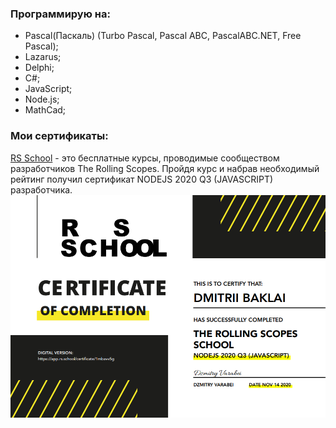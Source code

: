 ### Программирую на:

- Pascal(Паскаль) (Turbo Pascal, Pascal ABC, PascalABC.NET, Free Pascal);
- Lazarus;
- Delphi;
- С#;
- JavaScript;
- Node.js;
- MathCad;

### Мои сертификаты:

[RS School](https://rs.school/) - это бесплатные курсы, проводимые сообществом разработчиков The Rolling Scopes. Пройдя курс и набрав необходимый рейтинг получил сертификат NODEJS 2020 Q3 (JAVASCRIPT) разработчика.
![NODEJS 2020 Q3](1mbavv5g.png)

<!--
**baklai/baklai** is a ✨ _special_ ✨ repository because its `README.md` (this file) appears on your GitHub profile.

Here are some ideas to get you started:

- 🔭 I’m currently working on ...
- 🌱 I’m currently learning ...
- 👯 I’m looking to collaborate on ...
- 🤔 I’m looking for help with ...
- 💬 Ask me about ...
- 📫 How to reach me: ...
- 😄 Pronouns: ...
- ⚡ Fun fact: ...
-->
